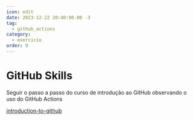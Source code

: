 ```yaml
---
icon: edit
date: 2023-12-22 20:40:00.00 -3
tag:
  - github_actions
category:
  - exercicio
order: 9
---
```


# GitHub Skills

Seguir o passo a passo do curso de introdução ao GitHub observando o uso do GitHub Actions


[introduction-to-github](https://github.com/skills/introduction-to-github)